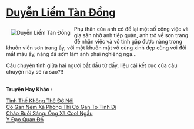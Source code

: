<a href="https://utruyen.com/duyen-liem-tan-dong/23365/" title="Duyễn Liếm Tàn Đồng"><h1>Duyễn Liếm Tàn Đồng</h1></a><div style="display:table"><img align="right" style="float: left; padding: 10px;" src="https://utruyen.com/images/story/200x260/duyen-liem-tan-dong.jpg" alt="Duyễn Liếm Tàn Đồng">Phụ thân của anh có để lại một số công việc và gia sản nhờ anh tiếp quản, anh trở về sơn trang để nhận việc và vô tình gặp được nàng trong khuôn viên sơn trang ấy, với một khuôn mặt vô cùng xinh đẹp cùng vơi đôi mắt máu ấy, nàng đã sớm làm anh phải nghiêng ngả...<p></p>Câu chuyện tình giữa hai người bắt đầu từ đấy, liệu cái kết cục của câu chuyện này sẽ ra sao?!!</div><p><br><b>Truyện Hay Khác :</b></p><a href="https://utruyen.com/tinh-the-khong-the-do-noi/23281/" alt="Tình Thế Không Thể Đỡ Nổi">Tình Thế Không Thể Đỡ Nổi</a><br/><a href="https://dammyh.wordpress.com/2019/11/07/co-gan-nem-xa-phong-thi-co-gan-to-tinh-di/" alt="Có Gan Ném Xà Phòng Thì Có Gan Tỏ Tình Đi">Có Gan Ném Xà Phòng Thì Có Gan Tỏ Tình Đi</a><br/><a href="https://github.com/quanluxury/truyenhot/tree/master/truyenhay/16841/" alt="Chào Buổi Sáng: Ông Xã Cool Ngầu">Chào Buổi Sáng: Ông Xã Cool Ngầu</a><br/><a href="https://github.com/quanluxury/truyenhot/tree/master/truyenhay/7173/" alt="Y Đạo Quan Đồ">Y Đạo Quan Đồ</a><br/>